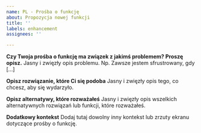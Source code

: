 ```yaml
---
name: PL - Prośba o funkcję
about: Propozycja nowej funkcji
title: ''
labels: enhancement
assignees: ''

---
```


**Czy Twoja prośba o funkcję ma związek z jakimś problemem? Proszę opisz.**
Jasny i zwięzły opis problemu. Np. Zawsze jestem sfrustrowany, gdy [...]

**Opisz rozwiązanie, które Ci się podoba**
Jasny i zwięzły opis tego, co chcesz, aby się wydarzyło.

**Opisz alternatywy, które rozważałeś**
Jasny i zwięzły opis wszelkich alternatywnych rozwiązań lub funkcji, które rozważałeś.

**Dodatkowy kontekst**
Dodaj tutaj dowolny inny kontekst lub zrzuty ekranu dotyczące prośby o funkcję.
